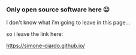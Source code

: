 ### Only open source software here 😐

I don't know what i'm going to leave in this page...

so i leave the link here:

https://simone-ciardo.github.io/
